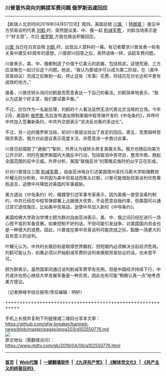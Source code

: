### 川普意外突向刘鹤提军费问题 俄罗斯迅速回应
------------------------

<div class="post_content" itemprop="articleBody">
 <p>
  【新唐人北京时间2019年04月07日讯】周四，美国总统
  <a href="https://www.ntdtv.com/gb/川普.htm">
   川普
  </a>
  （
  <a href="https://www.ntdtv.com/gb/特朗普.htm">
   特朗普
  </a>
  ）接见中方贸易谈判代表
  <a href="https://www.ntdtv.com/gb/刘鹤.htm">
   刘鹤
  </a>
  时，突然提议美、中、俄一起
  <a href="https://www.ntdtv.com/gb/削减军费.htm">
   削减军费
  </a>
  ，刘鹤当场表示是个“好主意”。次日
  <a href="https://www.ntdtv.com/gb/俄罗斯.htm">
   俄罗斯
  </a>
  方面也做出积极回应。
 </p>
 <p>
  <a href="https://www.ntdtv.com/gb/川普.htm">
   川普
  </a>
  当日在白宫会晤
  <a href="https://www.ntdtv.com/gb/刘鹤.htm">
   刘鹤
  </a>
  时，出现出人意料的一幕。有记者要求川普发表一些有关美中建交40周年的感想，川普即兴回答之后，突然话锋一转，谈起军费问题。
 </p>
 <p>
  川普表示，美、中、俄都制造了价值千亿美元的武器，包括核武，这很荒唐，三方应该聚在一起讨论这个问题。他说，“我认为那或许可以成为第二阶段，在（美中贸易协议）完成之后聚到一起，停止这些（军事）花费，将钱花在对长远和平更有成效的地方。”
 </p>
 <p>
  接着，川普还转头询问刘鹤是否愿意表达一下自己的看法。刘鹤简单地表示，“我认为这是个好主意，我们要试着平衡。”
 </p>
 <p>
  不过，仅仅作为一名副总理，刘鹤的个人看法显然无法代表北京当局的立场。今年2月，美国和
  <a href="https://www.ntdtv.com/gb/俄罗斯.htm">
   俄罗斯
  </a>
  先后宣布退出限制美俄中程导弹开发的《中岛条约》，并呼吁中共加入签署新条约，中共外交部表示“坚决反对条约多边化”。
 </p>
 <p>
  不过，另一边的俄罗斯当局，却对川普提议给出了肯定的回应。周五，克里姆林宫隔空表态，俄方对此提议表示高度关注，并愿意进一步商讨此事。
 </p>
 <p>
  川普日前摆脱了“通俄门”掣肘，外界认为或转头修复美俄关系。俄方也随后向美方公开示好，同时在俄罗斯国内大搞反中行动，包括取消中资项目，整肃华商，掀起全国范围的反中示威。外界分析，美国“联俄反共”的策略实施时机似乎正在形成。
 </p>
 <p>
  针对川普提议三国
  <a href="https://www.ntdtv.com/gb/削减军费.htm">
   削减军费
  </a>
  ，自由亚洲电台引述美国德州圣托马斯大学助理教授叶耀元的分析称，中共因为美中贸易战而焦头烂额，川普可能借助贸易谈判优势乘胜追击，迫使中共降低对美国的军事威胁。
 </p>
 <p>
  美方退出《中岛条约》时，俄媒曾引述军事专家表示，因为美俄一直受该条约制约，中共已经在中程导弹部署上占据很大优势，不会愿意自我约束，但美国可以通过其它途径施压，比如美中贸易战，迫使中共加入新的《中导条约》。
 </p>
 <p>
  美国哈佛大学政治学博士顾为群对自由亚洲表示，美、中、俄之间已经在进行一场心照不宣的军备竞赛。如果控制不好的话，不但可能引发战争，对美国国内资金也是一种很大的浪费。因此，川普或在美中贸易谈判可能完成之际，酝酿一场更大的且有意义的谈判。
 </p>
 <p>
  叶耀元认为，中共的长期目标是取得世界霸权，但短期内必须解决当前经济危局。刘鹤可能认为，如果必须以开始削减军费的谈判来换取贸易协议的话，也未尝不可。
 </p>
 <p>
  顾为群表示，虽然国家间通过谈判削减军费罕有先例，但是中国经济持续下行，中共或许也担心继续大举发展军备是一种负担，因此也有可能“稍微认真一点”地考虑美方提议。
 </p>
 <p>
  （记者穆峰宇综合报导/责任编辑：明轩）
 </p>
 <div class="single_ad">
 </div>
</div>

+++++++++++++++++++++++++++++++++++++++++++++++++++++++++++<br/><br/>
手机上长按并复制下列链接或二维码分享本文章：<br/>
https://github.com/gfw-breaker/banned-news/blob/master/pages/prog203/a102550776.md <br/>
<a href='https://github.com/gfw-breaker/banned-news/blob/master/pages/prog203/a102550776.md'><img src='https://github.com/gfw-breaker/banned-news/blob/master/pages/prog203/a102550776.md.png'/></a> <br/>
原文地址（需翻墙访问）：https://www.ntdtv.com/gb/2019/04/06/a102550776.html


------------------------
#### [首页](https://github.com/gfw-breaker/banned-news/blob/master/README.md) &nbsp;|&nbsp; [Web代理](https://github.com/labour-camp/helloworld) &nbsp;|&nbsp; [一键翻墙软件](https://github.com/gfw-breaker/nogfw/blob/master/README.md) &nbsp;| [《九评共产党》](https://github.com/gfw-breaker/9ping.md/blob/master/README.md#九评之一评共产党是什么) | [《解体党文化》](https://github.com/gfw-breaker/jtdwh.md/blob/master/README.md) | [《共产主义的终极目的》](https://github.com/gfw-breaker/gczydzjmd.md/blob/master/README.md)

